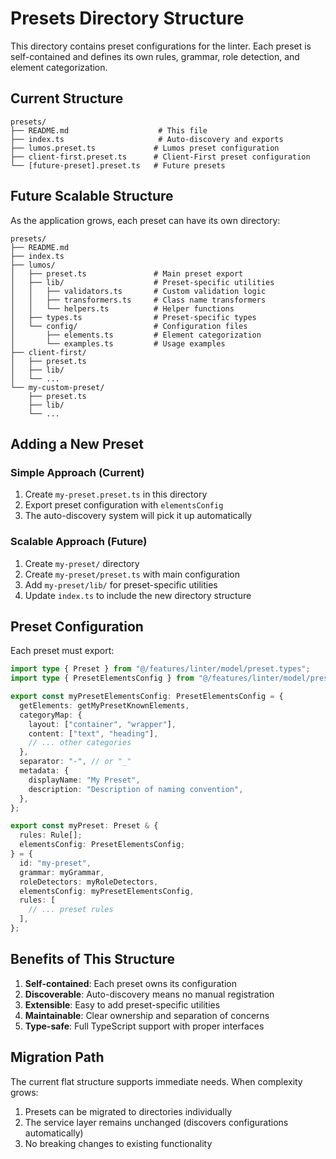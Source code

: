 # Presets Directory Structure

This directory contains preset configurations for the linter. Each preset is self-contained and defines its own rules, grammar, role detection, and element categorization.

## Current Structure

```
presets/
├── README.md                    # This file
├── index.ts                     # Auto-discovery and exports
├── lumos.preset.ts             # Lumos preset configuration
├── client-first.preset.ts      # Client-First preset configuration
└── [future-preset].preset.ts   # Future presets
```

## Future Scalable Structure

As the application grows, each preset can have its own directory:

```
presets/
├── README.md
├── index.ts
├── lumos/
│   ├── preset.ts               # Main preset export
│   ├── lib/                    # Preset-specific utilities
│   │   ├── validators.ts       # Custom validation logic
│   │   ├── transformers.ts     # Class name transformers
│   │   └── helpers.ts          # Helper functions
│   ├── types.ts                # Preset-specific types
│   └── config/                 # Configuration files
│       ├── elements.ts         # Element categorization
│       └── examples.ts         # Usage examples
├── client-first/
│   ├── preset.ts
│   ├── lib/
│   └── ...
└── my-custom-preset/
    ├── preset.ts
    ├── lib/
    └── ...
```

## Adding a New Preset

### Simple Approach (Current)

1. Create `my-preset.preset.ts` in this directory
2. Export preset configuration with `elementsConfig`
3. The auto-discovery system will pick it up automatically

### Scalable Approach (Future)

1. Create `my-preset/` directory
2. Create `my-preset/preset.ts` with main configuration
3. Add `my-preset/lib/` for preset-specific utilities
4. Update `index.ts` to include the new directory structure

## Preset Configuration

Each preset must export:

```typescript
import type { Preset } from "@/features/linter/model/preset.types";
import type { PresetElementsConfig } from "@/features/linter/model/preset-elements.types";

export const myPresetElementsConfig: PresetElementsConfig = {
  getElements: getMyPresetKnownElements,
  categoryMap: {
    layout: ["container", "wrapper"],
    content: ["text", "heading"],
    // ... other categories
  },
  separator: "-", // or "_"
  metadata: {
    displayName: "My Preset",
    description: "Description of naming convention",
  },
};

export const myPreset: Preset & {
  rules: Rule[];
  elementsConfig: PresetElementsConfig;
} = {
  id: "my-preset",
  grammar: myGrammar,
  roleDetectors: myRoleDetectors,
  elementsConfig: myPresetElementsConfig,
  rules: [
    // ... preset rules
  ],
};
```

## Benefits of This Structure

1. **Self-contained**: Each preset owns its configuration
2. **Discoverable**: Auto-discovery means no manual registration
3. **Extensible**: Easy to add preset-specific utilities
4. **Maintainable**: Clear ownership and separation of concerns
5. **Type-safe**: Full TypeScript support with proper interfaces

## Migration Path

The current flat structure supports immediate needs. When complexity grows:

1. Presets can be migrated to directories individually
2. The service layer remains unchanged (discovers configurations automatically)
3. No breaking changes to existing functionality
